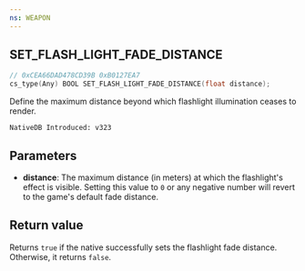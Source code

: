 ```yaml
---
ns: WEAPON
---
```

## SET_FLASH_LIGHT_FADE_DISTANCE

```c
// 0xCEA66DAD478CD39B 0xB0127EA7
cs_type(Any) BOOL SET_FLASH_LIGHT_FADE_DISTANCE(float distance);
```

Define the maximum distance beyond which flashlight illumination ceases to render.

```
NativeDB Introduced: v323
```

## Parameters
* **distance**: The maximum distance (in meters) at which the flashlight's effect is visible. Setting this value to `0` or any negative number will revert to the game's default fade distance.

## Return value
Returns `true` if the native successfully sets the flashlight fade distance. Otherwise, it returns `false`.